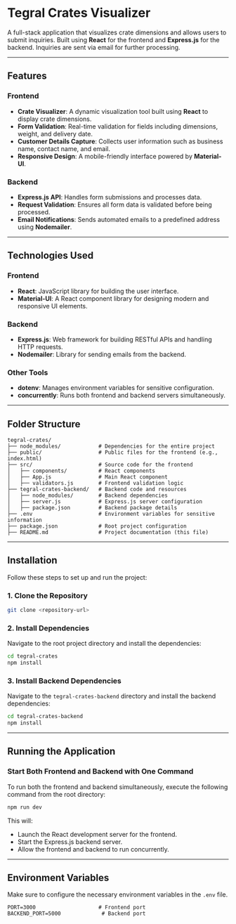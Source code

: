 
# Tegral Crates Visualizer

A full-stack application that visualizes crate dimensions and allows users to submit inquiries. Built using **React** for the frontend and **Express.js** for the backend. Inquiries are sent via email for further processing.

---

## **Features**

### Frontend
- **Crate Visualizer**: A dynamic visualization tool built using **React** to display crate dimensions.
- **Form Validation**: Real-time validation for fields including dimensions, weight, and delivery date.
- **Customer Details Capture**: Collects user information such as business name, contact name, and email.
- **Responsive Design**: A mobile-friendly interface powered by **Material-UI**.

### Backend
- **Express.js API**: Handles form submissions and processes data.
- **Request Validation**: Ensures all form data is validated before being processed.
- **Email Notifications**: Sends automated emails to a predefined address using **Nodemailer**.

---

## **Technologies Used**

### Frontend
- **React**: JavaScript library for building the user interface.
- **Material-UI**: A React component library for designing modern and responsive UI elements.

### Backend
- **Express.js**: Web framework for building RESTful APIs and handling HTTP requests.
- **Nodemailer**: Library for sending emails from the backend.

### Other Tools
- **dotenv**: Manages environment variables for sensitive configuration.
- **concurrently**: Runs both frontend and backend servers simultaneously.

---

## **Folder Structure**

```
tegral-crates/
├── node_modules/            # Dependencies for the entire project
├── public/                  # Public files for the frontend (e.g., index.html)
├── src/                     # Source code for the frontend
│   ├── components/          # React components
│   ├── App.js               # Main React component
│   ├── validators.js        # Frontend validation logic
├── tegral-crates-backend/   # Backend code and resources
│   ├── node_modules/        # Backend dependencies
│   ├── server.js            # Express.js server configuration
│   ├── package.json         # Backend package details
├── .env                     # Environment variables for sensitive information
├── package.json             # Root project configuration
├── README.md                # Project documentation (this file)
```

---

## **Installation**

Follow these steps to set up and run the project:

### 1. Clone the Repository
```bash
git clone <repository-url>
```

### 2. Install Dependencies
Navigate to the root project directory and install the dependencies:

```bash
cd tegral-crates
npm install
```

### 3. Install Backend Dependencies
Navigate to the `tegral-crates-backend` directory and install the backend dependencies:

```bash
cd tegral-crates-backend
npm install
```

---

## **Running the Application**

### Start Both Frontend and Backend with One Command
To run both the frontend and backend simultaneously, execute the following command from the root directory:

```bash
npm run dev
```

This will:
- Launch the React development server for the frontend.
- Start the Express.js backend server.
- Allow the frontend and backend to run concurrently.

---

## **Environment Variables**

Make sure to configure the necessary environment variables in the `.env` file.

```plaintext
PORT=3000                    # Frontend port
BACKEND_PORT=5000             # Backend port
```

